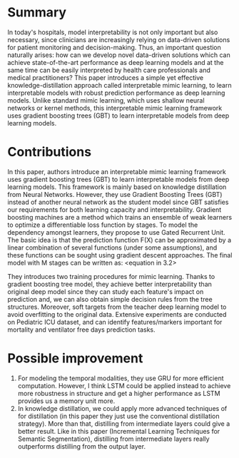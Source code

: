 # Summary
In today's hospitals, model interpretability is not only important but also necessary, since clinicians are 
increasingly relying on data-driven solutions for patient monitoring and decision-making. Thus, an important 
question naturally arises: how can we develop novel data-driven solutions which can achieve state-of-the-art performance
as deep learning models and at the same time can be easily interpreted by health care professionals and medical practitioners?
This paper introduces a simple yet effective knowledge-distillation approach called interpretable mimic learning,
to learn interpretable models with robust prediction performance as deep learning models. Unlike standard mimic learning, 
which uses shallow neural networks or kernel methods, this interpretable mimic learning framework uses gradient boosting trees (GBT) 
to learn interpretable models from deep learning models.
# Contributions
In this paper, authors introduce an interpretable mimic learning framework uses gradient boosting trees (GBT) 
to learn interpretable models from deep learning models. This framework is mainly based on knowledge distillation 
from Neural Networks. However, they use Gradient Boosting Trees (GBT) instead of another neural network as the student model since 
GBT satisfies our requirements for both learning capacity and interpretability. 
Gradient boosting machines are a method which trains an ensemble of weak learners to optimize a differentiable loss function by stages.
To model the dependency amongst learners, they propose to use Gated Recurrent Unit. The basic idea is that the prediction function 
F(X) can be approximated by a linear combination of several functions (under some assumptions), and these functions can be sought using
gradient descent approaches. The final model with M stages can be written as: <equation in 3.2>
 
They introduces two training procedures for mimic learning. Thanks to gradient boosting tree model, they achieve better interpretability than original deep model since they can study each feature's impact on prediction and, we can also obtain simple decision rules from the tree structures. Moreover, soft targets from the teacher deep learning model to avoid overfitting to the original data. 
Extensive experiments are conducted on Pediatric ICU dataset, and can identify features/markers important for mortality and ventilator free days prediction tasks.

# Possible improvement
1) For modeling the temporal modalities, they use GRU for more efficient computation. However, I think LSTM could be applied instead to achieve more robustness in structure and get a higher performance as LSTM provides us a memory unit more. 
2) In knowledge distillation, we could apply more advanced techniques of for distillation (in this paper they just use the conventional distillation strategy). More than that, distilling from intermediate layers could give a better result. Like in this paper (Incremental Learning Techniques for Semantic Segmentation), distilling from intermediate layers really outperforms distilling from the output layer.
